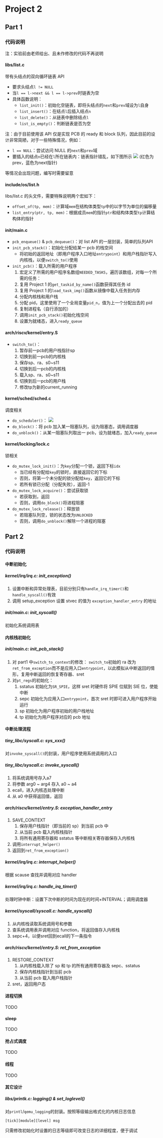 # Project 2
## Part 1
### 代码说明
注：实验前由老师给出、且未作修改的代码不再说明

#### libs/list.c
带有头结点的双向循环链表 API
- 要求头结点`l != NULL`
- 当`l == l->next && l == l->prev`时链表为空
- 具体函数说明：
  * `list_init()`：初始化空链表，即将头结点的`next`和`prev`域设为`l`自身
  * `list_insert()`：在结点`l`后插入结点`n`
  * `list_delete()`：从链表中删除结点`l`
  * `list_is_empty()`：判断链表是否为空

注：由于目前使用该 API 仅是实现 PCB 的 ready 和 block 队列，因此目前的设计非常简陋，对于一些特殊情况，例如：
- `l == NULL`：尝试访问 NULL 的`next`和`prev`域
- 要插入的结点`n`已经在`l`所在链表内：链表指针错乱，如下图所示
  ![](docs/img/p2-1.drawio.png)
  (红色为prev，蓝色为next指针)

等情况会出现问题，编写时需要留意

#### include/os/list.h
libs/list.c 的头文件，需要特殊说明两个宏如下：
- `offset_of(tp, mem)`：计算域`mem`在结构体类型`tp`中的以字节为单位的偏移量
- `list_entry(ptr, tp, mem)`：根据成员`mem`的指针`ptr`和结构体类型`tp`计算结构体的指针


#### init/main.c
- `pcb_enqueue()` & `pcb_dequeue()`：对 list API 的一层封装，简单的队列API
- `init_pcb_stack()`：初始化分配给某一 pcb 的栈空间
  * 将初始的返回地址（即用户程序入口地址`entrypoint`）和用户栈指针写入内核栈，以便`switch_to()`使用
- `init_pcb()`：载入所需的用户程序
  1. 宏定义了所需的用户程序名数组`NEEDED_TASKS`，遍历该数组，对每一个所需的任务：
  2. 复用 Project 1 的`get_taskid_by_name()`函数获得其任务 id
  3. 复用 Project 1 的`load_task_img()`函数从镜像中载入任务到内存
  4. 分配内核栈和用户栈
  5. 分配 pid，这里使用了一个全局变量`pid_n`，值为上一个分配出去的 pid
  6. 复制进程名（自行添加的）
  7. 调用`init_pcb_stack()`初始化栈空间
  8. 设置为就绪态，进入`ready_queue`

#### arch/riscv/kernel/entry.S
- `switch_to()`：
  1. 暂存前一pcb的用户栈指针sp
  2. 切换到前一pcb的内核栈
  3. 保存sp、ra、s0~s11
  4. 切换到后一pcb的内核栈
  5. 载入sp、ra、s0~s11
  6. 切换到后一pcb的用户栈
  7. 修改tp为新的current_running

#### kernel/sched/sched.c
调度相关
- `do_scheduler()`：
  ![](docs/img/p2-2.drawio.png)
- `do_block()`：将 pcb 加入某一阻塞队列，设为阻塞态，调用调度器
- `do_unblock()`：从某一阻塞队列取出一 pcb，设为就绪态，加入`ready_queue`

#### kernel/locking/lock.c
锁相关
- `do_mutex_lock_init()`：为`key`分配一个锁，返回下标`idx`
  * 当已经有分配给`key`的锁时，直接返回它的下标
  * 否则，将第一个未分配的锁分配给`key`，返回它的下标
  * 若所有锁已分配（分配失败），返回-1
- `do_mutex_lock_acquire()`：尝试获取锁
  * 若获取到，返回
  * 否则，调用`do_block()`将进程阻塞
- `do_mutex_lock_release()`：释放锁
  * 若阻塞队列空，锁的状态改为`UNLOCKED`
  * 否则，调用`do_unblock()`解除一个进程的阻塞

## Part 2
### 代码说明
#### 中断初始化
##### kernel/irq/irq.c: init_exception()
1. 设置中断和异常处理表，目前分别只有`handle_irq_timer()`和`handle_syscall()`有效
2. 调用 setup_exception 设置 stvec 的值为 `exception_handler_entry` 的地址
##### init/main.c: init_syscall()
初始化系统调用表

#### 内核栈初始化
##### init/main.c: init_pcb_stack()
1. 对 part1 中`switch_to_context`的修改：
   `switch_to`初始的 ra 改为`ret_from_exception`而不是应用入口`entrypoint`，以此模拟从中断返回的情形，复用中断返回的恢复寄存器、sret
2. 对`pt_regs`的初始化：
   1. sstatus 初始化为`SR_SPIE`，这样 sret 时硬件将 SPIE 位赋到 SIE 位，使能中断
   2. sepc 初始化为应用入口`entrypoint`，首次 sret 时即可进入用户程序开始运行
   3. sp 初始化为用户程序初始的用户栈地址
   4. tp 初始化为用户程序对应的 pcb 地址

#### 中断处理流程
##### tiny_libc/syscall.c: sys_xxx()
对`invoke_syscall()`的封装，用户程序使用系统调用的入口
##### tiny_libc/syscall.c: invoke_syscall()
1. 将系统调用号存入a7
2. 将参数 arg0 ~ arg4 存入 a0 ~ a4
3. ecall，进入内核态处理中断
4. 从 a0 中获得返回值，返回
##### arch/riscv/kernel/entry.S: exception_handler_entry
1. SAVE_CONTEXT
   1. 保存用户栈指针（即当前的 sp）到当前 pcb 中
   2. 从当前 pcb 载入内核栈指针
   3. 将所有通用寄存器和 sstatus 等中断相关寄存器保存入内核栈
2. 调用`interrupt_helper()`
3. 返回到`ret_from_exception()`
##### kernel/irq/irq.c: interrupt_helper()
根据 scause 查找并调用对应 handler
##### kernel/irq/irq.c: handle_irq_timer()
处理时钟中断：设置下次中断的时间为现在的时间+INTERVAL；调用调度器
##### kernel/syscall/syscall.c: handle_syscall()
1. 从内核栈读取系统调用号和参数
2. 查系统调用表并调用对应 function，将返回值存入内核栈
3. sepc+4，以便sret回到ecall的下一条指令
##### arch/riscv/kernel/entry.S: ret_from_exception
1. RESTORE_CONTEXT
   1. 从内核栈载入除了 sp 和 tp 的所有通用寄存器及 sepc、sstatus
   2. 保存内核栈指针到当前 pcb
   3. 从当前 pcb 载入用户栈指针
2. sret，返回用户态

#### 进程切换
TODO
#### sleep
TODO
#### 抢占式调度
TODO
#### 线程
TODO
#### 其它设计
##### libs/printk.c: logging() & set_loglevel()
对`printl`/`qemu_logging`的封装。按照等级输出格式化的内核日志信息
```
[tick][module][level] msg
```
只需修改初始化时设置的日志等级即可改变日志的详细程度，便于调试
